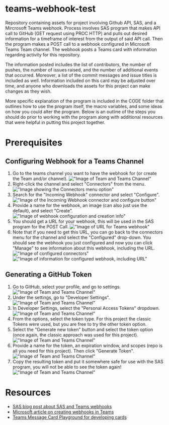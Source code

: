 # teams-webhook-test
Repository containing assets for project involving Github API, SAS, and a Mircrosoft Teams webhook.
Process involves SAS program that makes API call to GitHub (GET request using PROC  HTTP) and pulls out desired information for a timeframe of interest from the output of said API call. Then the program makes a POST call to a webhook configured in Microsoft Teams Team channel. The webhook posts a Teams card with information regarding activity for this repository.

The information posted includes the list of contributors, the number of pushes, the number of issues raised, and the number of additional events that occurred. Moreover, a list of the commit messages and issue titles is included as well. Information included on this card may be adjusted over time, and anyone who downloads the assets for this project can make changes as they wish.

More specific explanation of the program is included in the CODE folder that outlines how to use the program itself, the macro variables, and some ideas on how you could alter the program. Below is an outline of the steps you should do prior to working with the program along with additional resources that were helpful in putting this project together.

# Prerequisites

## Configuring Webhook for a Teams Channel
1. Go to the teams channel you want to have the webhook for (or create the Team and/or channel).
    !["Image of Team and Teams Channel"](./Images/Teams_Prereq_1.png)
2. Right-click the channel and select "Connectors" from the menu.
    !["Image showing the Connectors menu option"](./Images/Teams_Prereq_2.png)
4. Search for the "Incoming Webhook" connector and select "Configure".
    !["Image of the Incoming Webhook connector and configure button"](./Images/Teams_Prereq_3.png)
5. Provide a name for the webhook, an image (can also just use the default), and select "Create".
    !["Image of webhook configuration and creation info"](./Images/Teams_Prereq_4.png)
6. You should get a URL for your webhook, this will be used in the SAS program for the POST Call.
    !["Image of URL for Teams webhook"](./Images/Teams_Prereq_5.png)
7. Note that if you need to get this URL, you can go back to the connectors menu for the channel and select the "Configured" drop-down. You should see the webhook you just configured and now you can click "Manage" to see information about this webhook, including the URL.
    !["Image of configured connectors"](./Images/Teams_Prereq_6a.png)
    !["Image of information for configured webhook, including URL"](./Images/Teams_Prereq_6b.png)

## Generating a GitHub Token
1. Go to GitHub, select your profile, and go to settings.
    !["Image of Team and Teams Channel"](./Images/Token_Prereq_1.png)
2. Under the settings, go to "Developer Settings".
    !["Image of Team and Teams Channel"](./Images/Token_Prereq_2.png)
3. In Developer Settings, select the "Personal Access Tokens" dropdown.
    !["Image of Team and Teams Channel"](./Images/Token_Prereq_3.png)
4. From the options, select the token type. For this project the classic Tokens were used, but you are free to try the other token option.
5. Select the "Generate new token" button and select the token option (once again, the classic approach was used for this project).
    !["Image of Team and Teams Channel"](./Images/Token_Prereq_4.png)
6. Provide a name for the token, an expiration window, and scopes (repo is all you need for this project). Then click "Generate Token".
    !["Image of Team and Teams Channel"](./Images/Token_Prereq_5.png)
7. Copy the resulting token and put it somewhere safe for use with the SAS program, you will not be able to see the token again!
    !["Image of Team and Teams Channel"](./Images/Token_Prereq_6.png)

# Resources
- [SAS blog post about SAS and Teams webhooks](https://blogs.sas.com/content/sasdummy/2019/09/05/sas-microsoft-teams/)
- [Microsoft article on creating webhooks in Teams](https://learn.microsoft.com/en-us/microsoftteams/platform/webhooks-and-connectors/how-to/add-incoming-webhook?tabs=dotnet)
- [Teams Message Card Playground for developing cards](https://messagecardplayground.azurewebsites.net)
